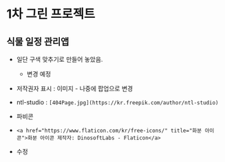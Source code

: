 # 1차 그린 프로젝트

## 식물 일정 관리앱

- 일단 구색 맞추기로 만들어 놓았음.
  - 변경 예정
- 저작권자 표시 : 이미지 - 나중에 팝업으로 변경

- ntl-studio : `[404Page.jpg](https://kr.freepik.com/author/ntl-studio)`

- 파비콘
- `<a href="https://www.flaticon.com/kr/free-icons/" title="화분 아이콘">화분 아이콘 제작자: DinosoftLabs - Flaticon</a>`
- 수정

